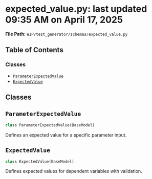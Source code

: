 # expected_value.py: last updated 09:35 AM on April 17, 2025

**File Path:** `WIP/test_generator/schemas/expected_value.py`

## Table of Contents

### Classes

- [`ParameterExpectedValue`](#parameterexpectedvalue)
- [`ExpectedValue`](#expectedvalue)

## Classes

## `ParameterExpectedValue`

```python
class ParameterExpectedValue(BaseModel)
```

Defines an expected value for a specific parameter input.

## `ExpectedValue`

```python
class ExpectedValue(BaseModel)
```

Defines expected values for dependent variables with validation.

